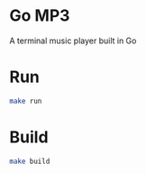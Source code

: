 # Go MP3
A terminal music player built in Go

# Run
```sh
make run
```

# Build
```sh
make build
```

